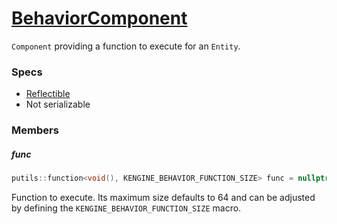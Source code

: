 # [BehaviorComponent](BehaviorComponent.hpp)

`Component` providing a function to execute for an `Entity`.

### Specs

* [Reflectible](https://github.com/phiste/putils/blob/master/reflection.md)
* Not serializable

### Members

##### func

```cpp
putils::function<void(), KENGINE_BEHAVIOR_FUNCTION_SIZE> func = nullptr;
```

Function to execute. Its maximum size defaults to 64 and can be adjusted by defining the `KENGINE_BEHAVIOR_FUNCTION_SIZE` macro.
